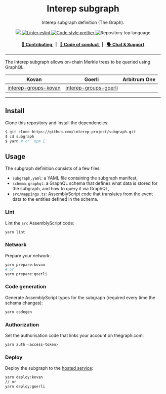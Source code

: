 <p align="center">
    <h1 align="center">
        Interep subgraph
    </h1>
    <p align="center">Interep subgraph definition (The Graph).</p>
</p>

<p align="center">
    <a href="https://github.com/interep-project" target="_blank">
        <img src="https://img.shields.io/badge/project-Interep-blue.svg?style=flat-square">
    </a>
    <a href="https://eslint.org/" target="_blank">
        <img alt="Linter eslint" src="https://img.shields.io/badge/linter-eslint-8080f2?style=flat-square&logo=eslint">
    </a>
    <a href="https://prettier.io/" target="_blank">
        <img alt="Code style prettier" src="https://img.shields.io/badge/code%20style-prettier-f8bc45?style=flat-square&logo=prettier">
    </a>
    <img alt="Repository top language" src="https://img.shields.io/github/languages/top/interep-project/subgraph?style=flat-square">
</p>

<div align="center">
    <h4>
        <a href="https://docs.interep.link/contributing">
            👥 Contributing
        </a>
        <span>&nbsp;&nbsp;|&nbsp;&nbsp;</span>
        <a href="https://docs.interep.link/code-of-conduct">
            🤝 Code of conduct
        </a>
        <span>&nbsp;&nbsp;|&nbsp;&nbsp;</span>
        <a href="https://appliedzkp.org/discord">
            🗣️ Chat &amp; Support
        </a>
    </h4>
</div>

___

The Interep subgraph allows on-chain Merkle trees to be queried using GraphQL.

| Kovan | Goerli | Arbitrum One |
| ------- | ----- | ------ |
| [interep-groups-kovan](https://thegraph.com/hosted-service/subgraph/interep-project/interep-groups-kovan) | [interep-groups-goerli](https://thegraph.com/hosted-service/subgraph/interep-project/interep-groups-goerli) |              |

---

## Install

Clone this repository and install the dependencies:

```bash
$ git clone https://github.com/interep-project/subgraph.git
$ cd subgraph
$ yarn # or `npm i`
```

## Usage

The subgraph definition consists of a few files:

-   `subgraph.yaml`: a YAML file containing the subgraph manifest,
-   `schema.graphql`: a GraphQL schema that defines what data is stored for the subgraph, and how to query it via GraphQL,
-   `src/mappings.ts`: AssemblyScript code that translates from the event data to the entities defined in the schema.

### Lint

Lint the `src` AssemblyScript code:

```bash
yarn lint
```

### Network

Prepare your network:

```bash
yarn prepare:kovan
# or
yarn prepare:goerli
```

### Code generation

Generate AssemblyScript types for the subgraph (required every time the schema changes):

```bash
yarn codegen
```

### Authorization

Set the authorisation code that links your account on thegraph.com:

```bash
yarn auth <access-token>
```

### Deploy

Deploy the subgraph to the [hosted service](https://thegraph.com/docs/hostedservice/deploy-subgraph-hosted):

```bash
yarn deploy:kovan
// or
yarn deploy:goerli
```
